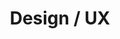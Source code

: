 ---
layout: page
title: Design / UX
summary: |
  Through concepting, iterative wireframing and eventual theme-building we design with purpose that is relevant to our clients' audiences. We provide custom responsive designs leveraging the best of the myriad web frameworks that enable us to prototype and build quickly. When it is the right fit, we partner with a design agency we've established a relationship with.
icon: "icon-image"
weight: 2

---